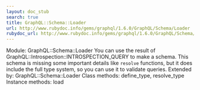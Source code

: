```yaml
---
layout: doc_stub
search: true
title: GraphQL::Schema::Loader
url: http://www.rubydoc.info/gems/graphql/1.6.0/GraphQL/Schema/Loader
rubydoc_url: http://www.rubydoc.info/gems/graphql/1.6.0/GraphQL/Schema/Loader
---
```


Module: GraphQL::Schema::Loader
You can use the result of
GraphQL::Introspection::INTROSPECTION_QUERY to make a schema. This
schema is missing some important details like `resolve` functions,
but it does include the full type system, so you can use it to
validate queries. 
Extended by:
GraphQL::Schema::Loader
Class methods:
define_type, resolve_type
Instance methods:
load

